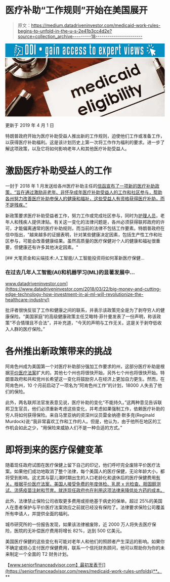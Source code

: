 # 医疗补助“工作规则”开始在美国展开

> 原文：<https://medium.datadriveninvestor.com/medicaid-work-rules-begins-to-unfold-in-the-u-s-2e41b3cc4d2e?source=collection_archive---------18----------------------->

[![](img/3e329c8557a5086ba63e463b1048de31.png)](http://www.track.datadriveninvestor.com/1B9E)![](img/5252dea3f43566cf4139303a6c0ab1a9.png)

更新于 2019 年 4 月 1 日

特朗普政府开始为医疗补助受益人推出新的工作规则，迫使他们工作或准备工作，以获得医疗补助福利。这是该计划历史上第一次将工作作为福利的要求。进一步了解这项政策，以及它将如何影响老年人和其他医疗补助受益人。

# 激励医疗补助受益人的工作

一封于 2018 年 1 月发送给各州医疗补助主任的[信函宣布了一项新的医疗补助政策，“旨在通过激励非老年、非怀孕成年医疗补助受益人的工作和社区参与，帮助各州努力改善医疗补助参保人的健康和福祉，这些受益人有资格获得医疗补助，而不是残疾。”](https://www.medicaid.gov/federal-policy-guidance/downloads/smd18002.pdf)

新政策要求医疗补助受益者工作，努力工作或完成社区参与，同时为[护理人员](https://seniorfinanceadvisor.com/news/how-caregiving-affects-finances)，老年人和残疾人提供津贴。有关这一变化的法律问题是，各州必须获得联邦政府的许可，才能偏离通常的医疗补助规则，而当前的法律不包括工作要素。特朗普政府在信中指出，“越来越多的证据表明，针对某些健康决定因素，包括生产性工作和社区参与，可能会改善健康结果。虽然高质量的医疗保健对个人的健康和福祉很重要，但健康还有许多其他决定因素。"

[](https://www.datadriveninvestor.com/2018/03/22/big-money-and-cutting-edge-technology-how-investment-in-ai-ml-will-revolutionize-the-healthcare-industry/) [## 大笔资金和尖端技术:人工智能/人工智能投资将如何革新医疗保健…

### 在过去几年人工智能(AI)和机器学习(ML)的显著发展中…

www.datadriveninvestor.com](https://www.datadriveninvestor.com/2018/03/22/big-money-and-cutting-edge-technology-how-investment-in-ai-ml-will-revolutionize-the-healthcare-industry/) 

批评者很快反驳了工作和健康之间的联系，并表示该政策完全是为了剥夺穷人的健康保险。“美国家庭”的高级健康政策主任艾略特·菲什曼发表了一份声明，称该政策“不合情理且不合法”，并补充道，“今天的声明与工作无关。这是关于剥夺低收入人群的医疗保险。”

# 各州推出新政策带来的挑战

阿肯色州成为美国第一个对医疗补助部分强加工作要求的州，这部分医疗补助是根据[平价医疗法案](https://www.healthcare.gov/glossary/affordable-care-act/)扩大的。其他七个州也将很快开始，另外七个州也将很快开始。特朗普政府和共和党州长希望这一变化将鼓励穷人在经济上更加自力更生。然而，在阿肯色州，10 个月前启动了一项名为“阿肯色州工作”的计划，18000 人失去了他们的保险。

此外，两名联邦法官发表意见说，医疗补助的变化“不能持久。”这两种意见告诉联邦卫生官员，他们必须重新考虑这些变化，并考虑如果强制工作，依赖医疗补助的穷人将如何获得保险。来自马里亚纳的资深州议员雷金纳德·默多克(Reginald Murdock)说:“我非常喜欢工作和工作的人。但是，他认为，由于他所在地区的工作机会如此之少，“用保险来威胁人们不是一种合适的方式。”

# 即将到来的医疗保健变革

随着现任政府试图在医疗保健上留下自己的印记，他们呼吁完全废除平价医疗法案。如果他们成功地取消了整个法律，每个美国人的医疗保健，无论年龄大小，都将受到影响。这尤其与婴儿潮时期出生的人口老龄化和退休后的医疗保健费用[有关。根据平价医疗法案，美国人接受免费的年度体检、乳房 x 光检查、胆固醇测试、流感疫苗注射和节育。就连现任政府也在利用这项法律来降低处方药的成本。](https://seniorfinanceadvisor.com/news/the-reality-of-healthcare-costs-in-retirement)

此外，法律禁止保险公司收取更多费用或拒绝基于病史的保单。超过 25%的美国人在患者保护与平价医疗法案效应之前就已经没有保险了。法律要求保险公司覆盖所有申请人，并提供全面的福利。

城市研究所的一份报告发现，如果该法律被废除，近 2000 万人将失去医疗保险，医院的无补偿医疗费用将增长 82%，达到 500 亿美元。

美国医疗保健的这些变化有可能对老年人和他们的照顾者产生深远的影响。如果你不确定或担心支付医疗保健费用，联系一个信托财务顾问，他可以帮助你为你的未来制定一个全面的 T2 财务计划。

【www.seniorfinanceadvisor.com】最初发表于[](https://seniorfinanceadvisor.com/news/medicaid-work-rules-unfolds)**。**